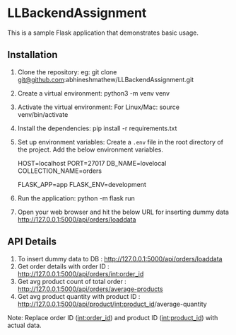 # LLBackendAssignment

This is a sample Flask application that demonstrates basic usage.

## Installation

1. Clone the repository:
    eg: git clone git@github.com:abhineshmathew/LLBackendAssignment.git


2. Create a virtual environment:
    python3 -m venv venv


3. Activate the virtual environment:
    For Linux/Mac: source venv/bin/activate

4. Install the dependencies:
    pip install -r requirements.txt


5. Set up environment variables:
    Create a `.env` file in the root directory of the project.
    Add the below environment variables.

    HOST=localhost
    PORT=27017
    DB_NAME=lovelocal
    COLLECTION_NAME=orders

    FLASK_APP=app
    FLASK_ENV=development


6. Run the application:
    python -m flask run

7. Open your web browser and hit the below URL for inserting dummy data
    http://127.0.0.1:5000/api/orders/loaddata




## API Details

1. To insert dummy data to DB : http://127.0.0.1:5000/api/orders/loaddata
2. Get order details with order ID : http://127.0.0.1:5000/api/orders/<int:order_id>
3. Get avg product count of total order : http://127.0.0.1:5000/api/orders/average-products
4. Get avg product quantity with product ID : http://127.0.0.1:5000/api/product/<int:product_id>/average-quantity

Note: Replace order ID (<int:order_id>)  and product ID (<int:product_id>) with actual data.